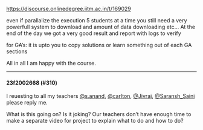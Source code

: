 https://discourse.onlinedegree.iitm.ac.in/t/169029

even if parallalize the execution 5 students at a time you still need a very powerfull system to download and amount of data downloading etc… At the end of the day we got a very good result and report with logs to verify</p>
<p>for GA’s: it is upto you to copy solutions or learn something out of each GA sections</p>
<p>All in all I am happy with the course.</p><hr>

<h4>23f2002668 (#310)</h4>
<p>I reuesting to all my teachers <a class="mention" href="/u/s.anand">@s.anand</a>, <a class="mention" href="/u/carlton">@carlton</a>, <a class="mention" href="/u/jivraj">@Jivraj</a>, <a class="mention" href="/u/saransh_saini">@Saransh_Saini</a> please reply me.</p>
<p>What is this going on? Is it joking? Our teachers don’t have enough time to make a separate video for project to explain what to do and how to do?